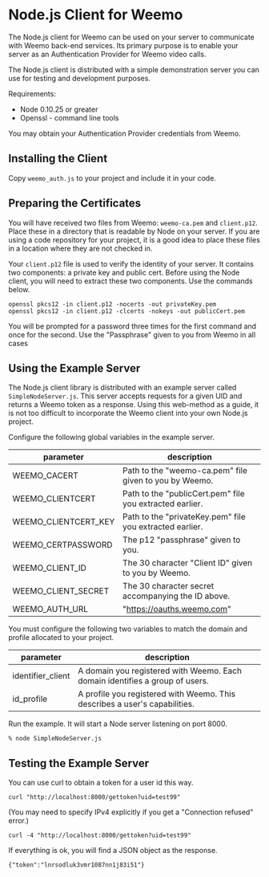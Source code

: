 # Node.js Client for Weemo

The Node.js client for Weemo can be used on your server to communicate with Weemo back-end services.  Its primary purpose is to enable your server as an Authentication Provider for Weemo video calls.

The Node.js client is distributed with a simple demonstration server you can use for testing and development purposes.

Requirements:

- Node 0.10.25 or greater
- Openssl - command line tools

You may obtain your Authentication Provider credentials from Weemo.


## Installing the Client

Copy ```weemo_auth.js``` to your project and include it in your code.


## Preparing the Certificates

You will have received two files from Weemo: ```weemo-ca.pem``` and ```client.p12```.  Place these in a directory that is readable by Node on your server.  If you are using a code repository for your project, it is a good idea to place these files in a location where they are not checked in.

Your ```client.p12``` file is used to verify the identity of your server.  It contains two components: a private key and  public cert.  Before using the Node client, you will need to extract these two components.  Use the commands below.

    openssl pkcs12 -in client.p12 -nocerts -out privateKey.pem
    openssl pkcs12 -in client.p12 -clcerts -nokeys -out publicCert.pem

You will be prompted for a password three times for the first command and
once for the second.  Use the "Passphrase" given to you from Weemo in all cases



## Using the Example Server

The Node.js client library is distributed with an example server called ```SimpleNodeServer.js```.  This server accepts requests for a given UID and returns a Weemo token as a response.  Using this web-method as a guide, it is not too difficult to incorporate the Weemo client into your own Node.js project.

Configure the following global variables in the example server.


| parameter    | description |
|--------------|-------------|
| WEEMO_CACERT         | Path to the "weemo-ca.pem" file given to you by Weemo. |
| WEEMO_CLIENTCERT      | Path to the "publicCert.pem" file you extracted earlier. |
| WEEMO_CLIENTCERT_KEY  | Path to the "privateKey.pem" file you extracted earlier. |
| WEEMO_CERTPASSWORD   | The p12 "passphrase" given to you. |
| WEEMO_CLIENT_ID      | The 30 character "Client ID" given to you by Weemo. |
| WEEMO_CLIENT_SECRET  | The 30 character secret accompanying the ID above. |
| WEEMO_AUTH_URL       | "https://oauths.weemo.com" |

You must configure the following two variables to match the domain and profile allocated to your project.

| parameter    | description |
|--------------|-------------|
| identifier_client | A domain you registered with Weemo. Each domain identifies a group of users. |
| id_profile        | A profile you registered with Weemo.  This describes a user's capabilities. |


Run the example.  It will start a Node server listening on port 8000.

    % node SimpleNodeServer.js


## Testing the Example Server

You can use curl to obtain a token for a user id this way.

    curl "http://localhost:8000/gettoken?uid=test99"

(You may need to specify IPv4 explicitly if you get a "Connection refused" error.)

    curl -4 "http://localhost:8000/gettoken?uid=test99"

If everything is ok, you will find a JSON object as the response.

    {"token":"lnrsodluk3vmr1087nn1j83i51"}

